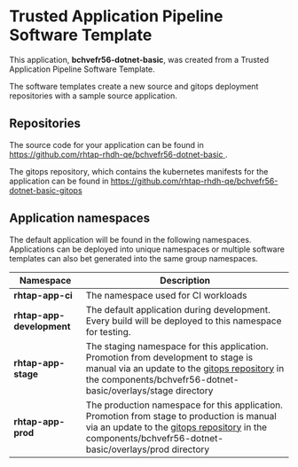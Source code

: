 # Trusted Application Pipeline Software Template

This application, **bchvefr56-dotnet-basic**, was created from a Trusted Application Pipeline Software Template.

The software templates create a new source and gitops deployment repositories with a sample source application. 

## Repositories

The source code for your application can be found in [https://github.com/rhtap-rhdh-qe/bchvefr56-dotnet-basic ](https://github.com/rhtap-rhdh-qe/bchvefr56-dotnet-basic ).
 
The gitops repository, which contains the kubernetes manifests for the application can be found in 
[https://github.com/rhtap-rhdh-qe/bchvefr56-dotnet-basic-gitops ](https://github.com/rhtap-rhdh-qe/bchvefr56-dotnet-basic-gitops ) 

## Application namespaces 

The default application will be found in the following namespaces. Applications can be deployed into unique namespaces or multiple software templates can also bet generated into the same group namespaces.  

|  Namespace   |  Description   |  
| -------- | -------- |
| **rhtap-app-ci** | The namespace used for CI workloads |
| **rhtap-app-development** | The default application during development. Every build will be deployed to this namespace for testing. |
| **rhtap-app-stage** | The staging namespace for this application. Promotion from development to stage is manual via an update to the [gitops repository](https://github.com/rhtap-rhdh-qe/bchvefr56-dotnet-basic-gitops ) in the components/bchvefr56-dotnet-basic/overlays/stage directory |
| **rhtap-app-prod** | The production namespace for this application. Promotion from stage to production is manual via an update to the [gitops repository](https://github.com/rhtap-rhdh-qe/bchvefr56-dotnet-basic-gitops ) in the components/bchvefr56-dotnet-basic/overlays/prod directory |